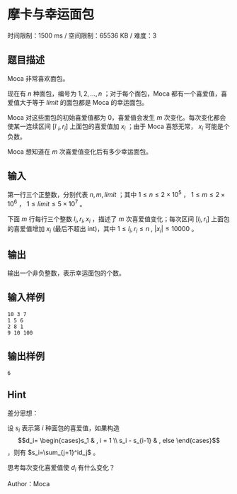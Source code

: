 # 摩卡与幸运面包

时间限制：1500 ms / 空间限制：65536 KB / 难度：3

## 题目描述

Moca 非常喜欢面包。

现在有 $n$ 种面包，编号为 $1 , 2 , ... , n$ ；对于每个面包，Moca 都有一个喜爱值，喜爱值大于等于 $limit$ 的面包都是 Moca 的幸运面包。

Moca 对这些面包的初始喜爱值都为 $0$，喜爱值会发生 $m$ 次变化。每次变化都会使某一连续区间 $[l\ _i, r_i]$ 上面包的喜爱值加 $x_i$ ；由于 Moca 喜怒无常， $x_i$ 可能是个负数。

Moca 想知道在 $m$ 次喜爱值变化后有多少幸运面包。

## 输入

第一行三个正整数，分别代表 $n , m , limit$ ；其中 $1 \le n \le 2 \times 10^5$ ， $1 \le m \le 2 \times 10^6$ ， $1 \le limit \le 5 \times 10^7$ 。

下面 $m$ 行每行三个整数 $l_i , r_i , x_i$ ，描述了 $m$ 次喜爱值变化；每次区间 $[l_i,r_i]$ 上面包的喜爱值增加 $x_i$ (最后不超出 int)，其中 $1 \le l_i,r_i \le n$ , $|x_i| \le 10000$ 。

## 输出

输出一个非负整数，表示幸运面包的个数。

## 输入样例

    10 3 7
    1 5 6
    2 8 1
    9 10 100

## 输出样例

    6

## Hint

差分思想：

设 $s_i$ 表示第 $i$ 种面包的喜爱值，如果构造 $$d_i= \begin{cases}s_1 & , i = 1 \\ s_i - s_{i-1} & , else \end{cases}$$ ，则有 $s_i=\sum_{j=1}^id_j$ 。

思考每次变化喜爱值使 $d_i$ 有什么变化？

Author：Moca

